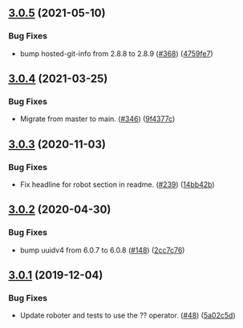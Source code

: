 ## [3.0.5](https://github.com/thenativeweb/processenv/compare/3.0.4...3.0.5) (2021-05-10)


### Bug Fixes

* bump hosted-git-info from 2.8.8 to 2.8.9 ([#368](https://github.com/thenativeweb/processenv/issues/368)) ([4759fe7](https://github.com/thenativeweb/processenv/commit/4759fe748c69b4cce13592c90741c64eeb1c5102))

## [3.0.4](https://github.com/thenativeweb/processenv/compare/3.0.3...3.0.4) (2021-03-25)


### Bug Fixes

* Migrate from master to main. ([#346](https://github.com/thenativeweb/processenv/issues/346)) ([9f4377c](https://github.com/thenativeweb/processenv/commit/9f4377c0eb1da1e664a7e1de04dac1942106fe43))

## [3.0.3](https://github.com/thenativeweb/processenv/compare/3.0.2...3.0.3) (2020-11-03)


### Bug Fixes

* Fix headline for robot section in readme. ([#239](https://github.com/thenativeweb/processenv/issues/239)) ([14bb42b](https://github.com/thenativeweb/processenv/commit/14bb42bed77363918dab1d75711f32aff74287c4))

## [3.0.2](https://github.com/thenativeweb/processenv/compare/3.0.1...3.0.2) (2020-04-30)


### Bug Fixes

* bump uuidv4 from 6.0.7 to 6.0.8 ([#148](https://github.com/thenativeweb/processenv/issues/148)) ([2cc7c76](https://github.com/thenativeweb/processenv/commit/2cc7c7683ed7464f28a7c89715a721466095ac67))

## [3.0.1](https://github.com/thenativeweb/processenv/compare/3.0.0...3.0.1) (2019-12-04)


### Bug Fixes

* Update roboter and tests to use the ?? operator. ([#48](https://github.com/thenativeweb/processenv/issues/48)) ([5a02c5d](https://github.com/thenativeweb/processenv/commit/5a02c5d4e023923cfb6c8de43710c27f71e3766a))
